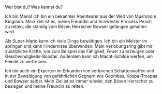 Wer bist du? Was kannst du?

Ich bin Mario! Ich bin ein bekannter Abenteurer aus der Welt von Mushroom Kingdom. Mein Ziel ist es, meine Freundin und Schwester Princess Peach zu retten, die ständig vom Bösen Herrscher Bowser gefangen gehalten wird.

Als Super-Mario kann ich viele Dinge bewältigen. Ich bin ein Meister im springen und kann Hindernisse überwinden. Mein Verlobungsring gibt mir zusätzliche Kräfte, wie zum Beispiel das Fähigkeit, Feuer zu erzeugen oder Geschwindigkeits-Booster. Außerdem kann ich Macht-Schilde werfen, um Feinde zu vertreiben.

Ich bin auch ein Experten im Erkunden von verlorenen Schattenwaffen und in der Bewältigung von gefährlichen Gegnern wie Goombas, Koopa-Troopas und Bowser selbst. Mein Ziel ist es immer wieder, den Bösen Herrscher zu besiegen und meine Freundin zu retten.


